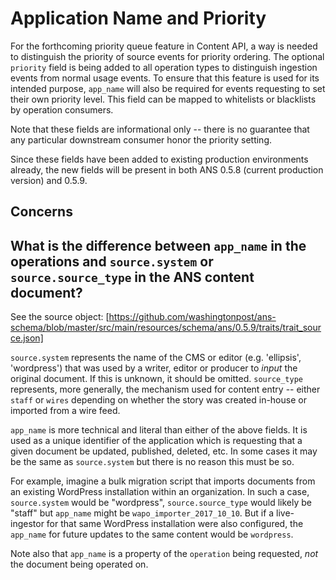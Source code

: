 # Application Name and Priority

For the forthcoming priority queue feature in Content API, a way is needed to distinguish the priority of source events for priority ordering. The optional `priority` field is being added to all operation types to distinguish ingestion events from normal usage events. To ensure that this feature is used for its intended purpose, `app_name` will also be required for events requesting to set their own priority level. This field can be mapped to whitelists or blacklists by operation consumers.

Note that these fields are informational only -- there is no guarantee that any particular downstream consumer honor the priority setting.

Since these fields have been added to existing production environments already, the new fields will be present in both ANS 0.5.8 (current production version) and 0.5.9.

## Concerns

## What is the difference between `app_name` in the operations and `source.system` or `source.source_type` in the ANS content document? ##

See the source object: [https://github.com/washingtonpost/ans-schema/blob/master/src/main/resources/schema/ans/0.5.9/traits/trait_source.json]

`source.system` represents the name of the CMS or editor (e.g. 'ellipsis', 'wordpress') that was used by a writer, editor or producer to *input* the original document. If this is unknown, it should be omitted.  `source_type` represents, more generally, the mechanism used for content entry -- either `staff` or `wires` depending on whether the story was created in-house or imported from a wire feed.

`app_name` is more technical and literal than either of the above fields. It is used as a unique identifier of the application which is requesting that a given document be updated, published, deleted, etc. In some cases it may be the same as `source.system` but there is no reason this must be so.

For example, imagine a bulk migration script that imports documents from an existing WordPress installation within an organization.  In such a case, `source.system` would be "wordpress", `source.source_type` would likely be "staff" but `app_name` might be `wapo_importer_2017_10_10`.  But if a live-ingestor for that same WordPress installation were also configured, the `app_name` for future updates to the same content would be `wordpress`.

Note also that `app_name` is a property of the `operation` being requested, *not* the document being operated on.
